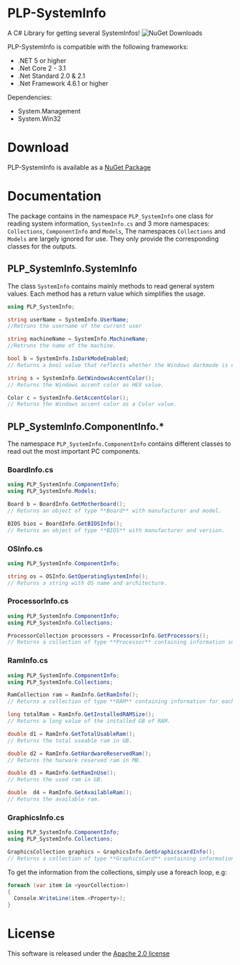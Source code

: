 # PLP-SystemInfo

A C# Library for getting several SystemInfos!
<img alt="NuGet Downloads" src="https://img.shields.io/nuget/dt/PLP-SystemInfo">


PLP-SystemInfo is compatible with the following frameworks:
- .NET 5 or higher
- .Net Core 2 - 3.1
- .Net Standard 2.0 & 2.1
- .Net Framework 4.6.1 or higher

Dependencies:
- System.Management
- System.Win32

# Download
PLP-SystemInfo is available as a [NuGet Package](https://www.nuget.org/packages/PLP-SystemInfo)

# Documentation
The package contains in the namespace ``PLP_SystemInfo`` one class for reading system information, ``SystemInfo.cs`` and 3 more namespaces: ``Collections``, ``ComponentInfo`` and ``Models``,
The namespaces ``Collections`` and ``Models`` are largely ignored for use. They only provide the corresponding classes for the outputs.

## PLP_SystemInfo.SystemInfo
The class ``SystemInfo`` contains mainly methods to read general system values.
Each method has a return value which simplifies the usage.

```cs
using PLP_SystemInfo;

string userName = SystemInfo.UserName;
//Retruns the username of the current user

string machineName = SystemInfo.MachineName;
//Retruns the name of the machine.

bool b = SystemInfo.IsDarkModeEnabled;
// Returns a bool value that reflects whether the Windows darkmode is enabled

string s = SystemInfo.GetWindowsAccentColor();
// Returns the Windows accent color as HEX value.

Color c = SystemInfo.GetAccentColor();
// Returns the Windows accent color as a Color value.
```

## PLP_SystemInfo.ComponentInfo.*
The namespace ``PLP_SystemInfo.ComponentInfo`` contains different classes to read out the most important PC components.

### BoardInfo.cs
```cs
using PLP_SystemInfo.ComponentInfo;
using PLP_SystemInfo.Models;

Board b = BoardInfo.GetMotherboard();
// Returns an object of type **Board** with manufacturer and model.

BIOS bios = BoardInfo.GetBIOSInfo();
// Returns an object of type **BIOS** with manufacturer and version.
```


### OSInfo.cs
```cs
using PLP_SystemInfo.ComponentInfo;

string os = OSInfo.GetOperatingSystemInfo();
// Returns a string with OS name and architecture.
```

### ProcessorInfo.cs
```cs
using PLP_SystemInfo.ComponentInfo;
using PLP_SystemInfo.Collections;

ProcessorCollection processors = ProcessorInfo.GetProcessors();
// Returns a collection of type **Processor** containing information such as name, architecture, cores, threads, cache and clock speed.
```

### RamInfo.cs
```cs
using PLP_SystemInfo.ComponentInfo;
using PLP_SystemInfo.Collections;

RamCollection ram = RamInfo.GetRamInfo();
// Returns a collection of type **RAM** containing information for each installed ram module such as manufacturer, frequency, voltage and capacity.

long totalRam = RamInfo.GetInstalledRAMSize();
// Returns a long value of the installed GB of RAM.

double d1 = RamInfo.GetTotalUsableRam();
// Returns the total useable ram in GB.

double d2 = RamInfo.GetHardwareReservedRam();
// Returns the harware reserved ram in MB.

double d3 = RamInfo.GetRamInUse();
// Returns the used ram in GB.

double  d4 = RamInfo.GetAvailableRam();
// Returns the available ram.
```

### GraphicsInfo.cs
```cs
using PLP_SystemInfo.ComponentInfo;
using PLP_SystemInfo.Collections;

GraphicsCollection graphics = GraphicsInfo.GetGraphicscardInfo();
// Returns a collection of type **GraphicsCard** containing information such as name and driver version.
```

To get the information from the collections, simply use a foreach loop, e.g:
```cs
foreach (var item in <yourCollection>)
{
  Console.WriteLine(item.<Property>);
}
```

# License
This software is released under the [Apache 2.0 license](https://github.com/ProgrammerLP/PLP-SystemInfo/blob/master/LICENSE.txt)
